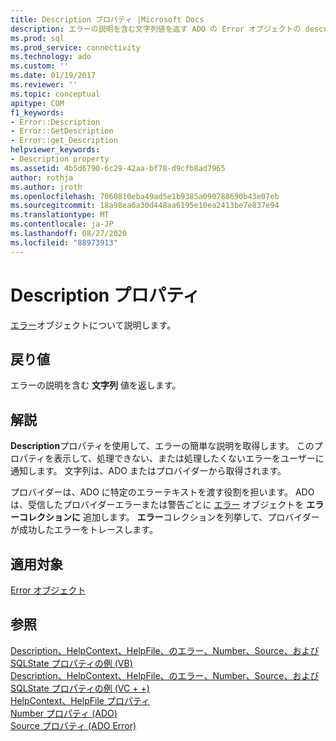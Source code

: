 ```yaml
---
title: Description プロパティ |Microsoft Docs
description: エラーの説明を含む文字列値を返す ADO の Error オブジェクトの description プロパティについて説明します。
ms.prod: sql
ms.prod_service: connectivity
ms.technology: ado
ms.custom: ''
ms.date: 01/19/2017
ms.reviewer: ''
ms.topic: conceptual
apitype: COM
f1_keywords:
- Error::Description
- Error::GetDescription
- Error::get_Description
helpviewer_keywords:
- Description property
ms.assetid: 4b5d6790-6c29-42aa-bf78-d9cfb8ad7965
author: rothja
ms.author: jroth
ms.openlocfilehash: 7060810eba49ad5e1b9385a090788690b43e07eb
ms.sourcegitcommit: 18a98ea6a30d448aa6195e10ea2413be7e837e94
ms.translationtype: MT
ms.contentlocale: ja-JP
ms.lasthandoff: 08/27/2020
ms.locfileid: "88973913"
---
```

# <a name="description-property"></a>Description プロパティ
[エラー](../../../ado/reference/ado-api/error-object.md)オブジェクトについて説明します。  
  
## <a name="return-value"></a>戻り値  
 エラーの説明を含む **文字列** 値を返します。  
  
## <a name="remarks"></a>解説  
 **Description**プロパティを使用して、エラーの簡単な説明を取得します。 このプロパティを表示して、処理できない、または処理したくないエラーをユーザーに通知します。 文字列は、ADO またはプロバイダーから取得されます。  
  
 プロバイダーは、ADO に特定のエラーテキストを渡す役割を担います。 ADO は、受信したプロバイダーエラーまたは警告ごとに [エラー](../../../ado/reference/ado-api/error-object.md) オブジェクトを **エラーコレクションに** 追加します。 **エラー**コレクションを列挙して、プロバイダーが成功したエラーをトレースします。  
  
## <a name="applies-to"></a>適用対象  
 [Error オブジェクト](../../../ado/reference/ado-api/error-object.md)  
  
## <a name="see-also"></a>参照  
 [Description、HelpContext、HelpFile、のエラー、Number、Source、および SQLState プロパティの例 (VB)](../../../ado/reference/ado-api/description-helpcontext-helpfile-nativeerror-number-source-example-vb.md)   
 [Description、HelpContext、HelpFile、のエラー、Number、Source、および SQLState プロパティの例 (VC + +)](../../../ado/reference/ado-api/description-helpcontext-helpfile-nativeerror-number-source-example-vc.md)   
 [HelpContext、HelpFile プロパティ](../../../ado/reference/ado-api/helpcontext-helpfile-properties.md)   
 [Number プロパティ (ADO)](../../../ado/reference/ado-api/number-property-ado.md)   
 [Source プロパティ (ADO Error)](../../../ado/reference/ado-api/source-property-ado-error.md)
